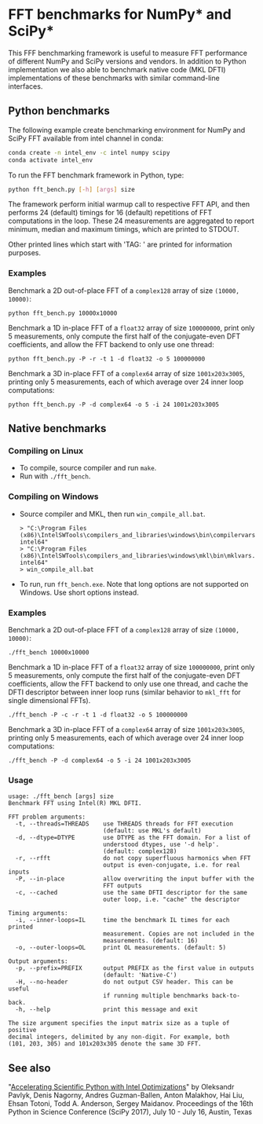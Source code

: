 # FFT benchmarks for NumPy\* and SciPy\*

This FFF benchmarking framework is useful to measure FFT performance of different NumPy and SciPy versions and vendors. 
In addition to Python implementation we also able to benchmark native code (MKL DFTI) implementations of these benchmarks with similar command-line
interfaces.

## Python benchmarks

The following example create benchmarking environment for NumPy and SciPy FFT available from intel channel in conda:

```bash
conda create -n intel_env -c intel numpy scipy
conda activate intel_env
```

To run the FFT benchmark framework in Python, type:

```bash
python fft_bench.py [-h] [args] size
```

The framework perform initial warmup call to respective FFT API, and then performs 24 (default) timings
for 16 (default) repetitions of FFT computations in the loop. These 24
measurements are aggregated to report minimum, median and maximum timings,
which are printed to STDOUT.

Other printed lines which start with 'TAG: ' are printed for information purposes.

### Examples

Benchmark a 2D out-of-place FFT of a `complex128` array of size `(10000,
10000)`:
```
python fft_bench.py 10000x10000
```

Benchmark a 1D in-place FFT of a `float32` array of size `100000000`, print
only 5 measurements, only compute the first half of the conjugate-even
DFT coefficients, and allow the FFT backend to only use one thread:
```
python fft_bench.py -P -r -t 1 -d float32 -o 5 100000000
```

Benchmark a 3D in-place FFT of a `complex64` array of size `1001x203x3005`,
printing only 5 measurements, each of which average over 24 inner loop
computations:
```
python fft_bench.py -P -d complex64 -o 5 -i 24 1001x203x3005
```

## Native benchmarks

### Compiling on Linux
- To compile, source compiler and run `make`.
- Run with `./fft_bench`.

### Compiling on Windows
- Source compiler and MKL, then run `win_compile_all.bat`.
  ```
  > "C:\Program Files (x86)\IntelSWTools\compilers_and_libraries\windows\bin\compilervars.bat intel64"
  > "C:\Program Files (x86)\IntelSWTools\compilers_and_libraries\windows\mkl\bin\mklvars.bat intel64"
  > win_compile_all.bat
  ```
- To run, run `fft_bench.exe`. Note that long options are not supported on
  Windows. Use short options instead.

### Examples

Benchmark a 2D out-of-place FFT of a `complex128` array of size `(10000,
10000)`:
```
./fft_bench 10000x10000
```

Benchmark a 1D in-place FFT of a `float32` array of size `100000000`, print
only 5 measurements, only compute the first half of the conjugate-even
DFT coefficients, allow the FFT backend to only use one thread, and cache
the DFTI descriptor between inner loop runs (similar behavior to `mkl_fft` for
single dimensional FFTs).
```
./fft_bench -P -c -r -t 1 -d float32 -o 5 100000000
```

Benchmark a 3D in-place FFT of a `complex64` array of size `1001x203x3005`,
printing only 5 measurements, each of which average over 24 inner loop
computations:
```
./fft_bench -P -d complex64 -o 5 -i 24 1001x203x3005
```

### Usage

```
usage: ./fft_bench [args] size
Benchmark FFT using Intel(R) MKL DFTI.

FFT problem arguments:
  -t, --threads=THREADS    use THREADS threads for FFT execution
                           (default: use MKL's default)
  -d, --dtype=DTYPE        use DTYPE as the FFT domain. For a list of
                           understood dtypes, use '-d help'.
                           (default: complex128)
  -r, --rfft               do not copy superfluous harmonics when FFT
                           output is even-conjugate, i.e. for real inputs
  -P, --in-place           allow overwriting the input buffer with the
                           FFT outputs
  -c, --cached             use the same DFTI descriptor for the same
                           outer loop, i.e. "cache" the descriptor

Timing arguments:
  -i, --inner-loops=IL     time the benchmark IL times for each printed
                           measurement. Copies are not included in the
                           measurements. (default: 16)
  -o, --outer-loops=OL     print OL measurements. (default: 5)

Output arguments:
  -p, --prefix=PREFIX      output PREFIX as the first value in outputs
                           (default: 'Native-C')
  -H, --no-header          do not output CSV header. This can be useful
                           if running multiple benchmarks back-to-back.
  -h, --help               print this message and exit

The size argument specifies the input matrix size as a tuple of positive
decimal integers, delimited by any non-digit. For example, both
(101, 203, 305) and 101x203x305 denote the same 3D FFT.
```

## See also
"[Accelerating Scientific Python with Intel
Optimizations](http://conference.scipy.org/proceedings/scipy2017/pdfs/oleksandr_pavlyk.pdf)"
by Oleksandr Pavlyk, Denis Nagorny, Andres Guzman-Ballen, Anton Malakhov, Hai
Liu, Ehsan Totoni, Todd A. Anderson, Sergey Maidanov. Proceedings of the 16th
Python in Science Conference (SciPy 2017), July 10 - July 16, Austin, Texas
